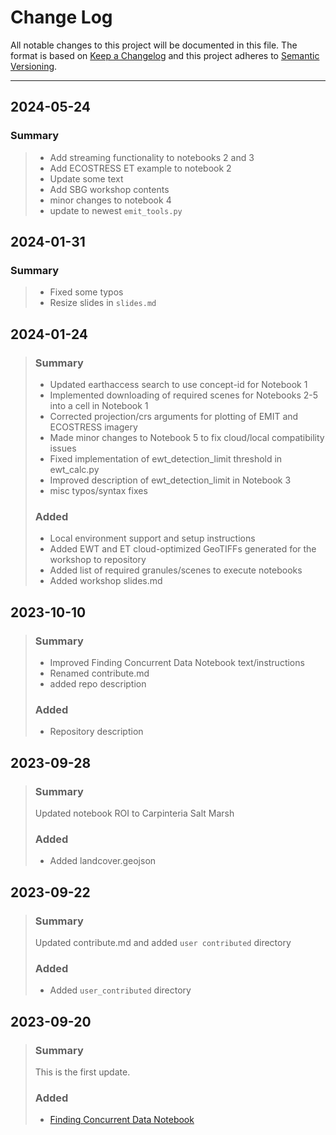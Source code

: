 # Change Log

All notable changes to this project will be documented in this file.
The format is based on [Keep a Changelog](http://keepachangelog.com/)
and this project adheres to [Semantic Versioning](http://semver.org/).
_________________________________________________________________________

## 2024-05-24

### Summary
>
> - Add streaming functionality to notebooks 2 and 3
> - Add ECOSTRESS ET example to notebook 2
> - Update some text
> - Add SBG workshop contents
> - minor changes to notebook 4
> - update to newest `emit_tools.py`
>

## 2024-01-31

### Summary
>
> - Fixed some typos
> - Resize slides in `slides.md`
>

## 2024-01-24

> ### Summary
>
> - Updated earthaccess search to use concept-id for Notebook 1
> - Implemented downloading of required scenes for Notebooks 2-5 into a cell in Notebook 1
> - Corrected projection/crs arguments for plotting of EMIT and ECOSTRESS imagery
> - Made minor changes to Notebook 5 to fix cloud/local compatibility issues
> - Fixed implementation of ewt_detection_limit threshold in ewt_calc.py
> - Improved description of ewt_detection_limit in Notebook 3
> - misc typos/syntax fixes
>
>
> ### Added
>
> - Local environment support and setup instructions  
> - Added EWT and ET cloud-optimized GeoTIFFs generated for the workshop to repository
> - Added list of required granules/scenes to execute notebooks
> - Added workshop slides.md
>

## 2023-10-10

> ### Summary
>
> - Improved Finding Concurrent Data Notebook text/instructions
> - Renamed contribute.md
> - added repo description
>
> ### Added
>
> - Repository description
>

## 2023-09-28

> ### Summary
>
> Updated notebook ROI to Carpinteria Salt Marsh
>
> ### Added
>
> - Added landcover.geojson
>

## 2023-09-22

> ### Summary
>
> Updated contribute.md and added `user contributed` directory
>
> ### Added
>
> - Added `user_contributed` directory

## 2023-09-20

> ### Summary
>
>This is the first update.
>
> ### Added
>
> - [Finding Concurrent Data Notebook](python/01_Finding_Concurrent_Data.ipynb)
